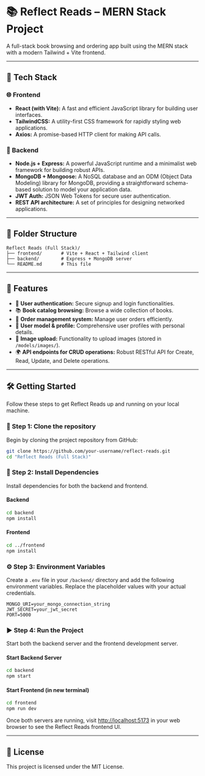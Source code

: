 
# 📚 Reflect Reads – MERN Stack Project

A full-stack book browsing and ordering app built using the MERN stack with a modern Tailwind + Vite frontend.

---

## 🚀 Tech Stack

### 🌐 Frontend
- **React (with Vite):** A fast and efficient JavaScript library for building user interfaces.
- **TailwindCSS:** A utility-first CSS framework for rapidly styling web applications.
- **Axios:** A promise-based HTTP client for making API calls.

### 🔧 Backend
- **Node.js + Express:** A powerful JavaScript runtime and a minimalist web framework for building robust APIs.
- **MongoDB + Mongoose:** A NoSQL database and an ODM (Object Data Modeling) library for MongoDB, providing a straightforward schema-based solution to model your application data.
- **JWT Auth:** JSON Web Tokens for secure user authentication.
- **REST API architecture:** A set of principles for designing networked applications.

---

## 📁 Folder Structure

```
Reflect Reads (Full Stack)/
├── frontend/       # Vite + React + Tailwind client
├── backend/        # Express + MongoDB server
└── README.md       # This file
```

---

## 🧠 Features

- 🧾 **User authentication:** Secure signup and login functionalities.
- 📚 **Book catalog browsing:** Browse a wide collection of books.
- 🛒 **Order management system:** Manage user orders efficiently.
- 🧑 **User model & profile:** Comprehensive user profiles with personal details.
- 📸 **Image upload:** Functionality to upload images (stored in `/models/images/`).
- 🌍 **API endpoints for CRUD operations:** Robust RESTful API for Create, Read, Update, and Delete operations.

---

## 🛠️ Getting Started

Follow these steps to get Reflect Reads up and running on your local machine.

### 🐍 Step 1: Clone the repository

Begin by cloning the project repository from GitHub:

```bash
git clone https://github.com/your-username/reflect-reads.git
cd "Reflect Reads (Full Stack)"
```

### 💾 Step 2: Install Dependencies

Install dependencies for both the backend and frontend.

#### Backend

```bash
cd backend
npm install
```

#### Frontend

```bash
cd ../frontend
npm install
```

### ⚙️ Step 3: Environment Variables

Create a `.env` file in your `/backend/` directory and add the following environment variables. Replace the placeholder values with your actual credentials.

```env
MONGO_URI=your_mongo_connection_string
JWT_SECRET=your_jwt_secret
PORT=5000
```

### ▶️ Step 4: Run the Project

Start both the backend server and the frontend development server.

#### Start Backend Server

```bash
cd backend
npm start
```

#### Start Frontend (in new terminal)

```bash
cd frontend
npm run dev
```

Once both servers are running, visit [http://localhost:5173](http://localhost:5173) in your web browser to see the Reflect Reads frontend UI.

---

## 🧾 License

This project is licensed under the MIT License.

